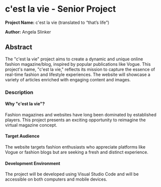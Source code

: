 # c'est la vie - Senior Project

**Project Name:** c'est la vie (translated to “that’s life”)

**Author:** Angela Slinker

## Abstract

The "c'est la vie" project aims to create a dynamic and unique online fashion magazine/blog, inspired by popular publications like Vogue. This project's name, "c'est la vie," reflects its mission to capture the essence of real-time fashion and lifestyle experiences. The website will showcase a variety of articles enriched with engaging content and images.

### Description

#### Why "c'est la vie"?

Fashion magazines and websites have long been dominated by established players. This project presents an exciting opportunity to reimagine the virtual magazine concept.

#### Target Audience

The website targets fashion enthusiasts who appreciate platforms like Vogue or fashion blogs but are seeking a fresh and distinct experience.

#### Development Environment

The project will be developed using Visual Studio Code and will be accessible on both computers and mobile devices.

